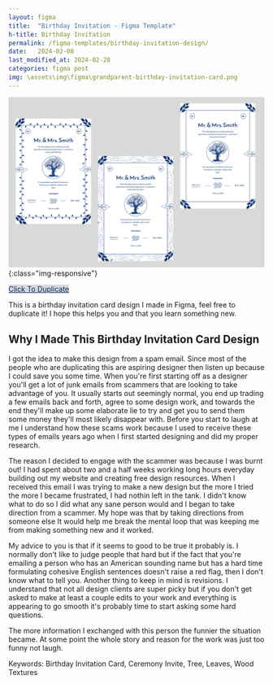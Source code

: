 ```yaml
---
layout: figma
title:  "Birthday Invitation - Figma Template"
h-title: Birthday Invitation
permalink: /figma-templates/birthday-invitation-design/
date:   2024-02-08
last_modified_at: 2024-02-28
categories: figma post
img: \assets\img\figma\grandparent-birthday-invitation-card.png
---
```


![Birthday Invitation Card For Older Adults, Grandparents](\assets\img\figma/grandparent-birthday-invitation-card.png){:class="img-responsive"}

<a style="color:#002B6B;background:#D9D9D9;" class="button" href="https://www.figma.com/community/file/1336458576131941150/grandparent-birthday-ceremony-invitation-card-figma" target="_blank">Click To Duplicate</a>

This is a birthday invitation card design I made in Figma, feel free to duplicate it! I hope this helps you and that you learn something new.

## Why I Made This Birthday Invitation Card Design
I got the idea to make this design from a spam email. Since most of the people who are duplicating this are aspiring designer then listen up because I could save you some time. When you're first starting off as a designer you'll get a lot of junk emails from scammers that are looking to take advantage of you. It usually starts out seemingly normal, you end up trading a few emails back and forth, agree to some design work, and towards the end they'll make up some elaborate lie to try and get you to send them some money they'll most likely disappear with. Before you start to laugh at me I understand how these scams work because I used to receive these types of emails years ago when I first started designing and did my proper research.

The reason I decided to engage with the scammer was because I was burnt out! I had spent about two and a half weeks working long hours everyday building out my website and creating free design resources. When I received this email I was trying to make a new design but the more I tried the more I became frustrated, I had nothin left in the tank. I didn't know what to do so I did what any sane person would and I began to take direction from a scammer. My hope was that by taking directions from someone else It would help me break the mental loop that was keeping me from making something new and it worked.

My advice to you is that if it seems to good to be true it probably is. I normally don't like to judge people that hard but if the fact that you're emailing a person who has an American sounding name but has a hard time formulating cohesive English sentences doesn't raise a red flag, then I don't know what to tell you. Another thing to keep in mind is revisions. I understand that not all design clients are super picky but if you don't get asked to make at least a couple edits to your work and everything is appearing to go smooth it's probably time to start asking some hard questions.

The more information I exchanged with this person the funnier the situation became. At some point the whole story and reason for the work was just too funny not laugh. 

Keywords: Birthday Invitation Card, Ceremony Invite, Tree, Leaves, Wood Textures